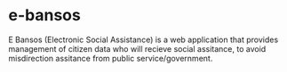 # e-bansos
E Bansos (Electronic Social Assistance) is a web application that provides management of citizen data who will recieve social assitance, to avoid misdirection assitance from public service/government.
